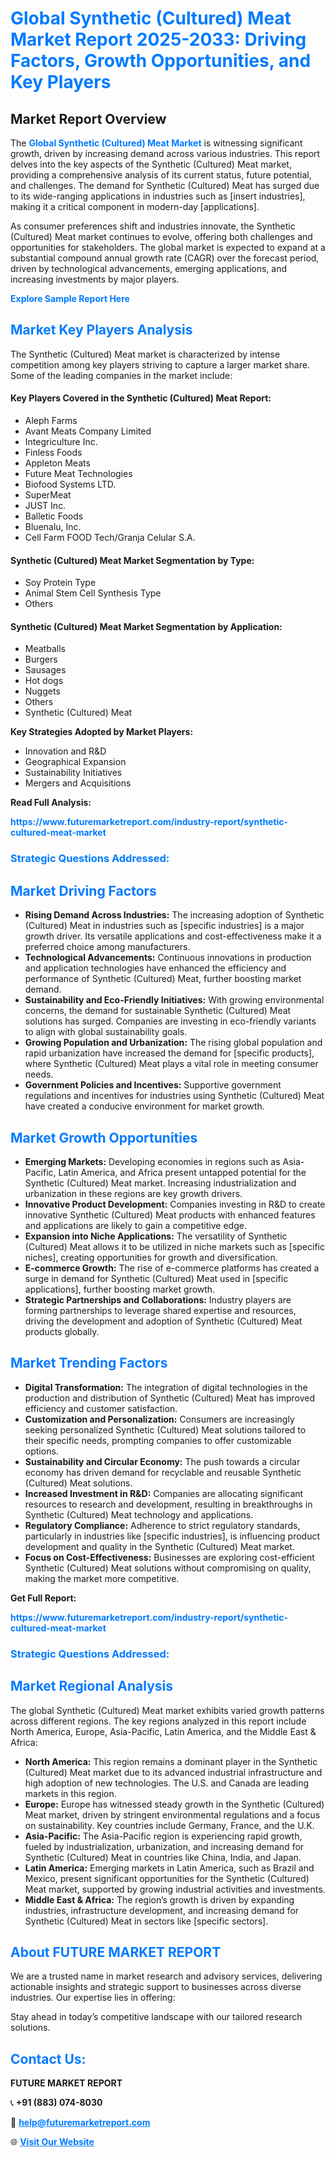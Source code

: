 <h1 style="color: #007BFF;">Global Synthetic (Cultured) Meat Market Report 2025-2033: Driving Factors, Growth Opportunities, and Key Players</h1>

<section id="overview">
<h2>Market Report Overview</h2>
<p>The <a href="https://www.futuremarketreport.com/industry-report/synthetic-cultured-meat-market" style="color: #007BFF; text-decoration: none;"><strong>Global Synthetic (Cultured) Meat Market</strong></a> is witnessing significant growth, driven by increasing demand across various industries. This report delves into the key aspects of the Synthetic (Cultured) Meat market, providing a comprehensive analysis of its current status, future potential, and challenges. The demand for Synthetic (Cultured) Meat has surged due to its wide-ranging applications in industries such as [insert industries], making it a critical component in modern-day [applications].</p>
<p>As consumer preferences shift and industries innovate, the Synthetic (Cultured) Meat market continues to evolve, offering both challenges and opportunities for stakeholders. The global market is expected to expand at a substantial compound annual growth rate (CAGR) over the forecast period, driven by technological advancements, emerging applications, and increasing investments by major players.</p>
</section>

<section id="overview">
<p><a href="https://www.futuremarketreport.com/request-sample/reportId=110967" style="color: #007BFF; text-decoration: none;"><strong>Explore Sample Report Here</strong></a></p>
</section>

<section id="key-players">
<h2 style="color: #007BFF;">Market Key Players Analysis</h2>
<p>The Synthetic (Cultured) Meat market is characterized by intense competition among key players striving to capture a larger market share. Some of the leading companies in the market include:</p>
<h4>Key Players Covered in the Synthetic (Cultured) Meat Report:</h4>
<ul><li>Aleph Farms</li><li>Avant Meats Company Limited</li><li>Integriculture Inc.</li><li>Finless Foods</li><li>Appleton Meats</li><li>Future Meat Technologies</li><li>Biofood Systems LTD.</li><li>SuperMeat</li><li>JUST Inc.</li><li>Balletic Foods</li><li>Bluenalu, Inc.</li><li>Cell Farm FOOD Tech/Granja Celular S.A.</li></ul>
<h4>Synthetic (Cultured) Meat Market Segmentation by Type:</h4>
<ul><li>Soy Protein Type</li><li>Animal Stem Cell Synthesis Type</li><li>Others</li></ul>

<h4>Synthetic (Cultured) Meat Market Segmentation by Application:</h4>
<ul><li>Meatballs</li><li>Burgers</li><li>Sausages</li><li>Hot dogs</li><li>Nuggets</li><li>Others</li><li>Synthetic (Cultured) Meat</li></ul>
<p><strong>Key Strategies Adopted by Market Players:</strong></p>
<ul>
<li>Innovation and R&D</li>
<li>Geographical Expansion</li>
<li>Sustainability Initiatives</li>
<li>Mergers and Acquisitions</li>
</ul>
</section>

<section>
<p><strong>Read Full Analysis: </strong></p><a href="https://www.futuremarketreport.com/industry-report/synthetic-cultured-meat-market" style="color: #007BFF; text-decoration: none;"><strong>https://www.futuremarketreport.com/industry-report/synthetic-cultured-meat-market</strong></a>
<h3 style="color: #007BFF;">Strategic Questions Addressed:</h3>
</section>

<section id="driving-factors">
<h2 style="color: #007BFF;">Market Driving Factors</h2>
<ul>
<li><strong>Rising Demand Across Industries:</strong> The increasing adoption of Synthetic (Cultured) Meat in industries such as [specific industries] is a major growth driver. Its versatile applications and cost-effectiveness make it a preferred choice among manufacturers.</li>
<li><strong>Technological Advancements:</strong> Continuous innovations in production and application technologies have enhanced the efficiency and performance of Synthetic (Cultured) Meat, further boosting market demand.</li>
<li><strong>Sustainability and Eco-Friendly Initiatives:</strong> With growing environmental concerns, the demand for sustainable Synthetic (Cultured) Meat solutions has surged. Companies are investing in eco-friendly variants to align with global sustainability goals.</li>
<li><strong>Growing Population and Urbanization:</strong> The rising global population and rapid urbanization have increased the demand for [specific products], where Synthetic (Cultured) Meat plays a vital role in meeting consumer needs.</li>
<li><strong>Government Policies and Incentives:</strong> Supportive government regulations and incentives for industries using Synthetic (Cultured) Meat have created a conducive environment for market growth.</li>
</ul>
</section>

<section id="growth-opportunities">
<h2 style="color: #007BFF;">Market Growth Opportunities</h2>
<ul>
<li><strong>Emerging Markets:</strong> Developing economies in regions such as Asia-Pacific, Latin America, and Africa present untapped potential for the Synthetic (Cultured) Meat market. Increasing industrialization and urbanization in these regions are key growth drivers.</li>
<li><strong>Innovative Product Development:</strong> Companies investing in R&D to create innovative Synthetic (Cultured) Meat products with enhanced features and applications are likely to gain a competitive edge.</li>
<li><strong>Expansion into Niche Applications:</strong> The versatility of Synthetic (Cultured) Meat allows it to be utilized in niche markets such as [specific niches], creating opportunities for growth and diversification.</li>
<li><strong>E-commerce Growth:</strong> The rise of e-commerce platforms has created a surge in demand for Synthetic (Cultured) Meat used in [specific applications], further boosting market growth.</li>
<li><strong>Strategic Partnerships and Collaborations:</strong> Industry players are forming partnerships to leverage shared expertise and resources, driving the development and adoption of Synthetic (Cultured) Meat products globally.</li>
</ul>
</section>

<section id="trending-factors">
<h2 style="color: #007BFF;">Market Trending Factors</h2>
<ul>
<li><strong>Digital Transformation:</strong> The integration of digital technologies in the production and distribution of Synthetic (Cultured) Meat has improved efficiency and customer satisfaction.</li>
<li><strong>Customization and Personalization:</strong> Consumers are increasingly seeking personalized Synthetic (Cultured) Meat solutions tailored to their specific needs, prompting companies to offer customizable options.</li>
<li><strong>Sustainability and Circular Economy:</strong> The push towards a circular economy has driven demand for recyclable and reusable Synthetic (Cultured) Meat solutions.</li>
<li><strong>Increased Investment in R&D:</strong> Companies are allocating significant resources to research and development, resulting in breakthroughs in Synthetic (Cultured) Meat technology and applications.</li>
<li><strong>Regulatory Compliance:</strong> Adherence to strict regulatory standards, particularly in industries like [specific industries], is influencing product development and quality in the Synthetic (Cultured) Meat market.</li>
<li><strong>Focus on Cost-Effectiveness:</strong> Businesses are exploring cost-efficient Synthetic (Cultured) Meat solutions without compromising on quality, making the market more competitive.</li>
</ul>
</section>

<section>
<p><strong>Get Full Report: </strong></p><a href="https://www.futuremarketreport.com/industry-report/synthetic-cultured-meat-market" style="color: #007BFF; text-decoration: none;"><strong>https://www.futuremarketreport.com/industry-report/synthetic-cultured-meat-market</strong></a>
<h3 style="color: #007BFF;">Strategic Questions Addressed:</h3>
</section>


<section id="regional-analysis">
<h2 style="color: #007BFF;">Market Regional Analysis</h2>
<p>The global Synthetic (Cultured) Meat market exhibits varied growth patterns across different regions. The key regions analyzed in this report include North America, Europe, Asia-Pacific, Latin America, and the Middle East & Africa:</p>
<ul>
<li><strong>North America:</strong> This region remains a dominant player in the Synthetic (Cultured) Meat market due to its advanced industrial infrastructure and high adoption of new technologies. The U.S. and Canada are leading markets in this region.</li>
<li><strong>Europe:</strong> Europe has witnessed steady growth in the Synthetic (Cultured) Meat market, driven by stringent environmental regulations and a focus on sustainability. Key countries include Germany, France, and the U.K.</li>
<li><strong>Asia-Pacific:</strong> The Asia-Pacific region is experiencing rapid growth, fueled by industrialization, urbanization, and increasing demand for Synthetic (Cultured) Meat in countries like China, India, and Japan.</li>
<li><strong>Latin America:</strong> Emerging markets in Latin America, such as Brazil and Mexico, present significant opportunities for the Synthetic (Cultured) Meat market, supported by growing industrial activities and investments.</li>
<li><strong>Middle East & Africa:</strong> The region’s growth is driven by expanding industries, infrastructure development, and increasing demand for Synthetic (Cultured) Meat in sectors like [specific sectors].</li>
</ul>
</section>

<footer>
<h2 style="color: #007BFF;">About FUTURE MARKET REPORT</h2>
<p>We are a trusted name in market research and advisory services, delivering actionable insights and strategic support to businesses across diverse industries. Our expertise lies in offering:</p>

<p>Stay ahead in today’s competitive landscape with our tailored research solutions.</p>

<h2 style="color: #007BFF;">Contact Us:</h2>
<p><strong>FUTURE MARKET REPORT</strong></p>
<p>📞 <strong>+91 (883) 074-8030</strong></p>
<p>📧 <strong><a href="mailto:help@futuremarketreport.com" style="color: #007BFF;">help@futuremarketreport.com</a></strong></p>
<p>🌐 <strong><a href="https://www.futuremarketreport.com/" style="color: #007BFF;">Visit Our Website</a></strong></p>
</footer>